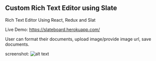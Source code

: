 ## Custom Rich Text Editor using Slate
Rich Text Editor Using React, Redux and Slat

Live Demo:
https://slateboard.herokuapp.com/


User can format their documents, upload image/provide image url, save documents.


screenshot:
![alt text](https://github.com/smfoisal/slate-text-editor/blob/master/src/assets/img/Sample.jpg)

